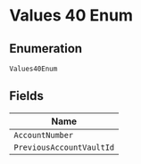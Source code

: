 
# Values 40 Enum

## Enumeration

`Values40Enum`

## Fields

| Name |
|  --- |
| `AccountNumber` |
| `PreviousAccountVaultId` |

